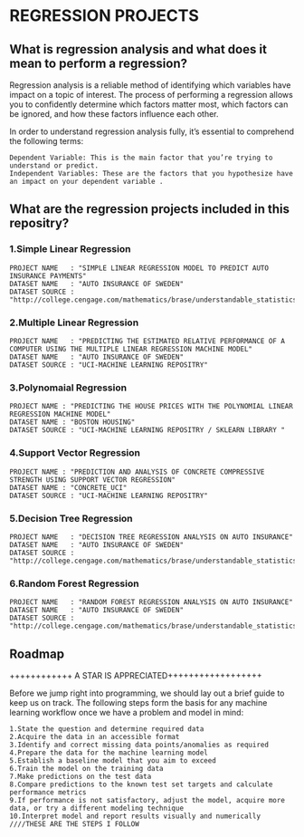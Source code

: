 # REGRESSION PROJECTS
## What is regression analysis and what does it mean to perform a regression?

Regression analysis is a reliable method of identifying which variables have impact on a topic of interest. The process of performing a regression allows you to confidently determine which factors matter most, which factors can be ignored, and how these factors influence each other.

In order to understand regression analysis fully, it’s essential to comprehend the following terms:

    Dependent Variable: This is the main factor that you’re trying to understand or predict. 
    Independent Variables: These are the factors that you hypothesize have an impact on your dependent variable .
    
    
## What are the regression projects included in this repositry?

### 1.Simple Linear Regression 
	PROJECT NAME   : "SIMPLE LINEAR REGRESSION MODEL TO PREDICT AUTO INSURANCE PAYMENTS"
    DATASET NAME   : "AUTO INSURANCE OF SWEDEN"  
    DATASET SOURCE : "http://college.cengage.com/mathematics/brase/understandable_statistics/7e/students/datasets"
### 2.Multiple Linear Regression 
	PROJECT NAME   : "PREDICTING THE ESTIMATED RELATIVE PERFORMANCE OF A COMPUTER USING THE MULTIPLE LINEAR REGRESSION MACHINE MODEL"
    DATASET NAME   : "AUTO INSURANCE OF SWEDEN"
    DATASET SOURCE : "UCI-MACHINE LEARNING REPOSITRY"
### 3.Polynomaial Regression 
	PROJECT NAME : "PREDICTING THE HOUSE PRICES WITH THE POLYNOMIAL LINEAR REGRESSION MACHINE MODEL"
    DATASET NAME : "BOSTON HOUSING"
    DATASET SOURCE : "UCI-MACHINE LEARNING REPOSITRY / SKLEARN LIBRARY "
### 4.Support Vector Regression 
	PROJECT NAME : "PREDICTION AND ANALYSIS OF CONCRETE COMPRESSIVE STRENGTH USING SUPPORT VECTOR REGRESSION"
    DATASET NAME : "CONCRETE_UCI"
    DATASET SOURCE : "UCI-MACHINE LEARNING REPOSITRY"
### 5.Decision Tree Regression 
	PROJECT NAME   : "DECISION TREE REGRESSION ANALYSIS ON AUTO INSURANCE"
    DATASET NAME   : "AUTO INSURANCE OF SWEDEN"
    DATASET SOURCE : "http://college.cengage.com/mathematics/brase/understandable_statistics/7e/students/datasets"
### 6.Random Forest Regression 
	PROJECT NAME   : "RANDOM FOREST REGRESSION ANALYSIS ON AUTO INSURANCE"
    DATASET NAME   : "AUTO INSURANCE OF SWEDEN"
    DATASET SOURCE : "http://college.cengage.com/mathematics/brase/understandable_statistics/7e/students/datasets"
    
## Roadmap
++++++++++++ A STAR IS APPRECIATED++++++++++++++++++

Before we jump right into programming, we should lay out a brief guide to keep us on track. The following steps form the basis for any machine learning workflow once we have a problem and model in mind:

    1.State the question and determine required data
    2.Acquire the data in an accessible format
    3.Identify and correct missing data points/anomalies as required
    4.Prepare the data for the machine learning model
    5.Establish a baseline model that you aim to exceed
    6.Train the model on the training data
    7.Make predictions on the test data
    8.Compare predictions to the known test set targets and calculate performance metrics
    9.If performance is not satisfactory, adjust the model, acquire more data, or try a different modeling technique
    10.Interpret model and report results visually and numerically
    ////THESE ARE THE STEPS I FOLLOW
    















